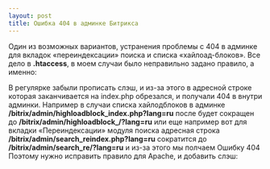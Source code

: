 ```yaml
---
layout: post
title: Ошибка 404 в админке Битрикса
---
```


Один из возможных вариантов, устранения проблемы с 404 в админке для вкладок «переиндексации» поиска и списка «хайлоад-блоков». 
Все дело в **.htaccess**, в моем случаи было неправильно задано правило, а именно: 
<script src="https://gist.github.com/davletyarov/2091cf242d8774d45f5d907b1995cfb2.js"></script>

В регулярке забыли прописать слэш, и из-за этого в адресной строке которая заканчивается на index.php обрезался, и получали 404 в внутри админки. 
Например в случаи списка хайлодблоков в админке **/bitrix/admin/highloadblock_index.php?lang=ru** после будет сокращен до **/bitrix/admin/highloadblock_/?lang=ru** или еще например вот для вкладки «Переиндексации» модуля поиска адресная строка **/bitrix/admin/search_reindex.php?lang=ru** сократится до **/bitrix/admin/search_re/?lang=ru** и из-за этого мы полчаем Ошибку 404 
Поэтому нужно исправить правило для Apache, и добавить слэш:
<script src="https://gist.github.com/davletyarov/e2f3fdc8f472f7f78d296d75021504d1.js"></script>
